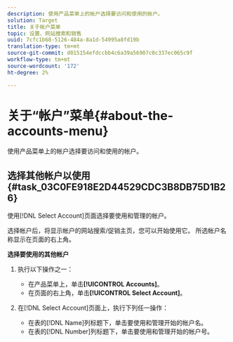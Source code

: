 ```yaml
---
description: 使用产品菜单上的帐户选择要访问和使用的帐户。
solution: Target
title: 关于帐户菜单
topic: 设置、网站搜索和销售
uuid: 7cfc1b68-5126-484a-8a1d-54995a8fd19b
translation-type: tm+mt
source-git-commit: d015154efdccbb4c6a39a56907c0c337ec065c9f
workflow-type: tm+mt
source-wordcount: '172'
ht-degree: 2%

---
```



# 关于“帐户”菜单{#about-the-accounts-menu}

使用产品菜单上的帐户选择要访问和使用的帐户。

## 选择其他帐户以使用{#task_03C0FE918E2D44529CDC3B8DB75D1B26}

使用[!DNL Select Account]页面选择要使用和管理的帐户。

<!-- 

t_selecting_a_different_account_to_use.xml

 -->

选择帐户后，将显示帐户的网站搜索/促销主页，您可以开始使用它。 所选帐户名称显示在页面的右上角。

**选择要使用的其他帐户**

1. 执行以下操作之一：

   * 在产品菜单上，单击&#x200B;**[!UICONTROL Accounts]**。
   * 在页面的右上角，单击&#x200B;**[!UICONTROL Select Account]**。

1. 在[!DNL Select Account]页面上，执行下列任一操作：

   * 在表的[!DNL Name]列标题下，单击要使用和管理开始的帐户名。
   * 在表的[!DNL Number]列标题下，单击要使用和管理开始的帐户号。

